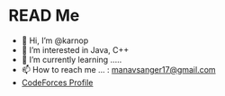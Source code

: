 # READ Me

- 👋 Hi, I’m @karnop
- 👀 I’m interested in Java, C++
- 🌱 I’m currently learning .....
- 📫 How to reach me ... : manavsanger17@gmail.com
- [CodeForces Profile](https://codeforces.com/profile/kaalbhairav)

<!---
karnop/karnop is a ✨ special ✨ repository because its `README.md` (this file) appears on your GitHub profile.
You can click the Preview link to take a look at your changes.
--->
